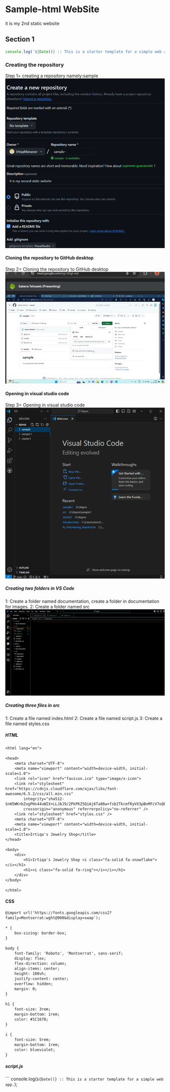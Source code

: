 # Sample-html WebSite

it is my 2nd static website

## Section 1

```javascript
console.log(`${Date()} :: This is a starter template for a simple web app.`);
```

### Creating the repository

Step 1= creating a repository namely:sample
![Step1](documentation/images/S1.png)

#### Cloning the repository to GitHub desktop

Step 2= Cloning the repository to GitHub desktop
![Step2](documentation/images/s2.png)

#### Opening in visual studio code

Step 3= Opening in visual studio code
![Step2](documentation/images/s3.png)

##### Creating two folders in VS Code

1: Create a folder named documentation, create a folder in documentation for images.
2: Create a folder named src
![Step4](documentation/images/s4.png)

##### Creating three files in src

1: Create a file named index.html
2: Create a file named script.js
3: Create a file named styles.css

##### HTML

```<!DOCTYPE html>
<html lang="en">

<head>
    <meta charset="UTF-8">
    <meta name="viewport" content="width=device-width, initial-scale=1.0">
    <link rel="icon" href="favicon.ico" type="image/x-icon">
    <link rel="stylesheet" href="https://cdnjs.cloudflare.com/ajax/libs/font-awesome/6.5.2/css/all.min.css"
        integrity="sha512-SnH5WK+bZxgPHs44uWIX+LLJAJ9/2PkPKZ5QiAj6Ta86w+fsb2TkcmfRyVX3pBnMFcV7oQPJkl9QevSCWr3W6A=="
        crossorigin="anonymous" referrerpolicy="no-referrer" />
    <link rel="stylesheet" href="styles.css" />
    <meta charset="UTF-8">
    <meta name="viewport" content="width=device-width, initial-scale=1.0">
    <title>Irtiqa's Jewelry Shop</title>
</head>

<body>
    <div>
        <h1>Irtiqa's Jewelry Shop <i class="fa-solid fa-snowflake"></i></h1>
        <h1><i class="fa-solid fa-ring"></i></i></h1>
    </div>
</body>

</html>
```

#### CSS

```@import url('https://fonts.googleapis.com/css2?family=Roboto:wght@400;700&display=swap');
@import url('https://fonts.googleapis.com/css2?family=Montserrat:wght@900&display=swap');

* {
    box-sizing: border-box;
}

body {
    font-family: 'Roboto', 'Montserrat', sans-serif;
    display: flex;
    flex-direction: column;
    align-items: center;
    height: 100vh;
    justify-content: center;
    overflow: hidden;
    margin: 0;
}

h1 {
    font-size: 3rem;
    margin-bottom: 1rem;
    color: #1C1678;
}

i {
    font-size: 5rem;
    margin-bottom: 1rem;
    color: blueviolet;
}
```

##### script.js

``` console.log(`${Date()} :: This is a starter template for a simple web app.`);
```
